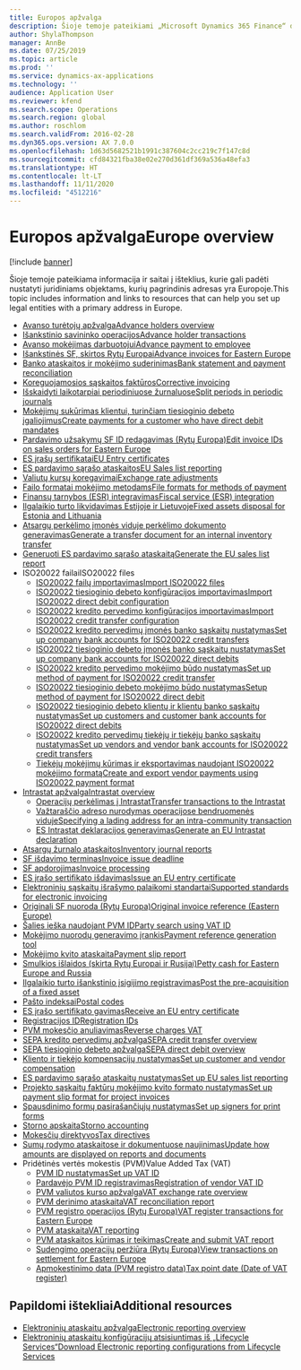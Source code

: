 ```yaml
---
title: Europos apžvalga
description: Šioje temoje pateikiami „Microsoft Dynamics 365 Finance“ dokumentų išteklių, skirtų Europai, saitai.
author: ShylaThompson
manager: AnnBe
ms.date: 07/25/2019
ms.topic: article
ms.prod: ''
ms.service: dynamics-ax-applications
ms.technology: ''
audience: Application User
ms.reviewer: kfend
ms.search.scope: Operations
ms.search.region: global
ms.author: roschlom
ms.search.validFrom: 2016-02-28
ms.dyn365.ops.version: AX 7.0.0
ms.openlocfilehash: 1d63d5682521b1991c387604c2cc219c7f147c8d
ms.sourcegitcommit: cfd84321fba38e02e270d361df369a536a48efa3
ms.translationtype: HT
ms.contentlocale: lt-LT
ms.lasthandoff: 11/11/2020
ms.locfileid: "4512216"
---
```

# <a name="europe-overview"></a><span data-ttu-id="5b4f9-103">Europos apžvalga</span><span class="sxs-lookup"><span data-stu-id="5b4f9-103">Europe overview</span></span>

[!include [banner](../includes/banner.md)]

<span data-ttu-id="5b4f9-104">Šioje temoje pateikiama informacija ir saitai į išteklius, kurie gali padėti nustatyti juridiniams objektams, kurių pagrindinis adresas yra Europoje.</span><span class="sxs-lookup"><span data-stu-id="5b4f9-104">This topic includes information and links to resources that can help you set up legal entities with a primary address in Europe.</span></span> 

- [<span data-ttu-id="5b4f9-105">Avanso turėtojų apžvalga</span><span class="sxs-lookup"><span data-stu-id="5b4f9-105">Advance holders overview</span></span>](emea-advance-holders.md)
 - [<span data-ttu-id="5b4f9-106">Išankstinio savininko operacijos</span><span class="sxs-lookup"><span data-stu-id="5b4f9-106">Advance holder transactions</span></span>](emea-advance-holders-transactions.md)
 - [<span data-ttu-id="5b4f9-107">Avanso mokėjimas darbuotojui</span><span class="sxs-lookup"><span data-stu-id="5b4f9-107">Advance payment to employee</span></span>](tasks/advance-payment-employee.md)
- [<span data-ttu-id="5b4f9-108">Išankstinės SF, skirtos Rytų Europai</span><span class="sxs-lookup"><span data-stu-id="5b4f9-108">Advance invoices for Eastern Europe</span></span>](emea-advance-invoice.md)
- [<span data-ttu-id="5b4f9-109">Banko ataskaitos ir mokėjimo suderinimas</span><span class="sxs-lookup"><span data-stu-id="5b4f9-109">Bank statement and payment reconciliation</span></span>](emea-bank-reconciliation.md)
- [<span data-ttu-id="5b4f9-110">Koreguojamosios sąskaitos faktūros</span><span class="sxs-lookup"><span data-stu-id="5b4f9-110">Corrective invoicing</span></span>](emea-corrective-invoice.md)
- [<span data-ttu-id="5b4f9-111">Išskaidyti laikotarpiai periodiniuose žurnaluose</span><span class="sxs-lookup"><span data-stu-id="5b4f9-111">Split periods in periodic journals</span></span>](emea-create-post-periodic-journals.md)
- [<span data-ttu-id="5b4f9-112">Mokėjimų sukūrimas klientui, turinčiam tiesioginio debeto įgaliojimus</span><span class="sxs-lookup"><span data-stu-id="5b4f9-112">Create payments for a customer who have direct debit mandates</span></span>](tasks/create-payments-customers-who-have-direct-debit-mandates.md)
- [<span data-ttu-id="5b4f9-113">Pardavimo užsakymų SF ID redagavimas (Rytų Europa)</span><span class="sxs-lookup"><span data-stu-id="5b4f9-113">Edit invoice IDs on sales orders for Eastern Europe</span></span>](emea-edit-invoice-id-sales-orders.md)
- [<span data-ttu-id="5b4f9-114">ES įrašų sertifikatai</span><span class="sxs-lookup"><span data-stu-id="5b4f9-114">EU Entry certificates</span></span>](emea-entry-certificates.md)
- [<span data-ttu-id="5b4f9-115">ES pardavimo sąrašo ataskaitos</span><span class="sxs-lookup"><span data-stu-id="5b4f9-115">EU Sales list reporting</span></span>](emea-eu-sales-list.md)
- [<span data-ttu-id="5b4f9-116">Valiutų kursų koregavimai</span><span class="sxs-lookup"><span data-stu-id="5b4f9-116">Exchange rate adjustments</span></span>](emea-exchange-rate-adjustments.md)
- [<span data-ttu-id="5b4f9-117">Failo formatai mokėjimo metodams</span><span class="sxs-lookup"><span data-stu-id="5b4f9-117">File formats for methods of payment</span></span>](emea-select-file-formats-for-the-method-of-payments.md)
- [<span data-ttu-id="5b4f9-118">Finansų tarnybos (ESR) integravimas</span><span class="sxs-lookup"><span data-stu-id="5b4f9-118">Fiscal service (ESR) integration</span></span>](emea-fiscal-service-integration.md)
- [<span data-ttu-id="5b4f9-119">Ilgalaikio turto likvidavimas Estijoje ir Lietuvoje</span><span class="sxs-lookup"><span data-stu-id="5b4f9-119">Fixed assets disposal for Estonia and Lithuania</span></span>](emea-credit-note-reverse-fixed-asset-sale.md)
- [<span data-ttu-id="5b4f9-120">Atsargų perkėlimo įmonės viduje perkėlimo dokumento generavimas</span><span class="sxs-lookup"><span data-stu-id="5b4f9-120">Generate a transfer document for an internal inventory transfer</span></span>](tasks/transfer-document-internal-inventory-transfer.md)
- [<span data-ttu-id="5b4f9-121">Generuoti ES pardavimo sąrašo ataskaitą</span><span class="sxs-lookup"><span data-stu-id="5b4f9-121">Generate the EU sales list report</span></span>](tasks/eur-00011-eu-sales-list-report.md)
- <span data-ttu-id="5b4f9-122">ISO20022 failai</span><span class="sxs-lookup"><span data-stu-id="5b4f9-122">ISO20022 files</span></span>
  - [<span data-ttu-id="5b4f9-123">ISO20022 failų importavimas</span><span class="sxs-lookup"><span data-stu-id="5b4f9-123">Import ISO20022 files</span></span>](emea-ISO20022-file-formats.md)
  - [<span data-ttu-id="5b4f9-124">ISO20022 tiesioginio debeto konfigūracijos importavimas</span><span class="sxs-lookup"><span data-stu-id="5b4f9-124">Import ISO20022 direct debit configuration</span></span>](tasks/import-iso20022-direct-debit-configuration.md)
  - [<span data-ttu-id="5b4f9-125">ISO20022 kredito pervedimo konfigūracijos importavimas</span><span class="sxs-lookup"><span data-stu-id="5b4f9-125">Import ISO20022 credit transfer configuration</span></span>](tasks/import-iso20022-credit-transfer-configuration.md)
  - [<span data-ttu-id="5b4f9-126">ISO20022 kredito pervedimų įmonės banko sąskaitų nustatymas</span><span class="sxs-lookup"><span data-stu-id="5b4f9-126">Set up company bank accounts for ISO20022 credit transfers</span></span>](tasks/set-up-company-bank-accounts-iso20022-credit-transfers.md)
  - [<span data-ttu-id="5b4f9-127">ISO20022 tiesioginio debeto įmonės banko sąskaitų nustatymas</span><span class="sxs-lookup"><span data-stu-id="5b4f9-127">Set up company bank accounts for ISO20022 direct debits</span></span>](tasks/set-up-company-bank-accounts-iso20022-direct-debits.md)
  - [<span data-ttu-id="5b4f9-128">ISO20022 kredito pervedimo mokėjimo būdo nustatymas</span><span class="sxs-lookup"><span data-stu-id="5b4f9-128">Set up method of payment for ISO20022 credit transfer</span></span>](tasks/set-up-method-payment-iso20022-credit-transfer.md)
  - [<span data-ttu-id="5b4f9-129">ISO20022 tiesioginio debeto mokėjimo būdo nustatymas</span><span class="sxs-lookup"><span data-stu-id="5b4f9-129">Setup method of payment for ISO20022 direct debit</span></span>](tasks/setup-method-payment-iso20022-direct-debit.md)
  - [<span data-ttu-id="5b4f9-130">ISO20022 tiesioginio debeto klientų ir klientų banko sąskaitų nustatymas</span><span class="sxs-lookup"><span data-stu-id="5b4f9-130">Set up customers and customer bank accounts for ISO20022 direct debits</span></span>](tasks/set-up-bank-accounts-iso20022-direct-debits.md)
  - [<span data-ttu-id="5b4f9-131">ISO20022 kredito pervedimų tiekėjų ir tiekėjų banko sąskaitų nustatymas</span><span class="sxs-lookup"><span data-stu-id="5b4f9-131">Set up vendors and vendor bank accounts for ISO20022 credit transfers</span></span>](tasks/set-up-vendor-iso20022-credit-transfers.md)
  - [<span data-ttu-id="5b4f9-132">Tiekėjų mokėjimų kūrimas ir eksportavimas naudojant ISO20022 mokėjimo formatą</span><span class="sxs-lookup"><span data-stu-id="5b4f9-132">Create and export vendor payments using ISO20022 payment format</span></span>](tasks/create-export-vendor-payments-iso20022-payment-format.md)
- [<span data-ttu-id="5b4f9-133">Intrastat apžvalga</span><span class="sxs-lookup"><span data-stu-id="5b4f9-133">Intrastat overview</span></span>](emea-intrastat.md)
  - [<span data-ttu-id="5b4f9-134">Operacijų perkėlimas į Intrastat</span><span class="sxs-lookup"><span data-stu-id="5b4f9-134">Transfer transactions to the Intrastat</span></span>](tasks/transfer-transactions-intrastat.md)
  - [<span data-ttu-id="5b4f9-135">Važtaraščio adreso nurodymas operacijose bendruomenės viduje</span><span class="sxs-lookup"><span data-stu-id="5b4f9-135">Specifying a lading address for an intra-community transaction</span></span>](tasks/eur-00002-specify-lading-address-intra-community.md)
  - [<span data-ttu-id="5b4f9-136">ES Intrastat deklaracijos generavimas</span><span class="sxs-lookup"><span data-stu-id="5b4f9-136">Generate an EU Intrastat declaration</span></span>](tasks/eur-00002-eu-intrastat-declaration.md)
- [<span data-ttu-id="5b4f9-137">Atsargų žurnalo ataskaitos</span><span class="sxs-lookup"><span data-stu-id="5b4f9-137">Inventory journal reports</span></span>](emea-set-up-report-inventory-journal-names.md)
- [<span data-ttu-id="5b4f9-138">SF išdavimo terminas</span><span class="sxs-lookup"><span data-stu-id="5b4f9-138">Invoice issue deadline</span></span>](emea-invoice-issue-deadline.md)
- [<span data-ttu-id="5b4f9-139">SF apdorojimas</span><span class="sxs-lookup"><span data-stu-id="5b4f9-139">Invoice processing</span></span>](emea-invoice-processing.md)
- [<span data-ttu-id="5b4f9-140">ES įrašo sertifikato išdavimas</span><span class="sxs-lookup"><span data-stu-id="5b4f9-140">Issue an EU entry certificate</span></span>](tasks/eur-00012-issue-eu-entry-certificate.md)
- [<span data-ttu-id="5b4f9-141">Elektroninių sąskaitų išrašymo palaikomi standartai</span><span class="sxs-lookup"><span data-stu-id="5b4f9-141">Supported standards for electronic invoicing</span></span>](emea-oioubl-standards-electronic-invoicing.md)
- [<span data-ttu-id="5b4f9-142">Originali SF nuoroda (Rytų Europa)</span><span class="sxs-lookup"><span data-stu-id="5b4f9-142">Original invoice reference (Eastern Europe)</span></span>](tasks/ee-00004-original-invoice-reference.md)
- [<span data-ttu-id="5b4f9-143">Šalies ieška naudojant PVM ID</span><span class="sxs-lookup"><span data-stu-id="5b4f9-143">Party search using VAT ID</span></span>](tasks/eur-00015-party-search-vat-id.md)
- [<span data-ttu-id="5b4f9-144">Mokėjimo nuorodų generavimo įrankis</span><span class="sxs-lookup"><span data-stu-id="5b4f9-144">Payment reference generation tool</span></span>](tasks/ee-00015-payment-reference-generation-tool.md)
- [<span data-ttu-id="5b4f9-145">Mokėjimo kvito ataskaita</span><span class="sxs-lookup"><span data-stu-id="5b4f9-145">Payment slip report</span></span>](emea-eur-payment-slip-report-giro.md)
- [<span data-ttu-id="5b4f9-146">Smulkios išlaidos (skirta Rytų Europai ir Rusijai)</span><span class="sxs-lookup"><span data-stu-id="5b4f9-146">Petty cash for Eastern Europe and Russia</span></span>](emea-petty-cash.md)
- [<span data-ttu-id="5b4f9-147">Ilgalaikio turto išankstinio įsigijimo registravimas</span><span class="sxs-lookup"><span data-stu-id="5b4f9-147">Post the pre-acquisition of a fixed asset</span></span>](emea-pre-acquisition-acquisition-fixed-asset.md)
- [<span data-ttu-id="5b4f9-148">Pašto indeksai</span><span class="sxs-lookup"><span data-stu-id="5b4f9-148">Postal codes</span></span>](emea-import-create-postal-codes-manually.md)
- [<span data-ttu-id="5b4f9-149">ES įrašo sertifikato gavimas</span><span class="sxs-lookup"><span data-stu-id="5b4f9-149">Receive an EU entry certificate</span></span>](tasks/eur-00012-receive-eu-entry-certificate.md)
- [<span data-ttu-id="5b4f9-150">Registracijos ID</span><span class="sxs-lookup"><span data-stu-id="5b4f9-150">Registration IDs</span></span>](emea-registration-ids.md)
- [<span data-ttu-id="5b4f9-151">PVM mokesčio anuliavimas</span><span class="sxs-lookup"><span data-stu-id="5b4f9-151">Reverse charges VAT</span></span>](emea-reverse-charge.md)
- [<span data-ttu-id="5b4f9-152">SEPA kredito pervedimų apžvalga</span><span class="sxs-lookup"><span data-stu-id="5b4f9-152">SEPA credit transfer overview</span></span>](../accounts-payable/sepa-credit-transfer.md)
- [<span data-ttu-id="5b4f9-153">SEPA tiesioginio debeto apžvalga</span><span class="sxs-lookup"><span data-stu-id="5b4f9-153">SEPA direct debit overview</span></span>](../accounts-receivable/sepa-direct-debit-overview.md)
- [<span data-ttu-id="5b4f9-154">Kliento ir tiekėjo kompensacijų nustatymas</span><span class="sxs-lookup"><span data-stu-id="5b4f9-154">Set up customer and vendor compensation</span></span>](emea-compensation-customer-vendor-transactions.md)
- [<span data-ttu-id="5b4f9-155">ES pardavimo sąrašo ataskaitų nustatymas</span><span class="sxs-lookup"><span data-stu-id="5b4f9-155">Set up EU sales list reporting</span></span>](tasks/eur-00011-eu-sales-list-reporting.md)
- [<span data-ttu-id="5b4f9-156">Projekto sąskaitų faktūrų mokėjimo kvito formato nustatymas</span><span class="sxs-lookup"><span data-stu-id="5b4f9-156">Set up payment slip format for project invoices</span></span>](tasks/set-up-payment-slip-format-project-invoices.md)
- [<span data-ttu-id="5b4f9-157">Spausdinimo formų pasirašančiųjų nustatymas</span><span class="sxs-lookup"><span data-stu-id="5b4f9-157">Set up signers for print forms</span></span>](emea-set-up-signers-for-printing-forms.md)
- [<span data-ttu-id="5b4f9-158">Storno apskaita</span><span class="sxs-lookup"><span data-stu-id="5b4f9-158">Storno accounting</span></span>](emea-storno.md)
- [<span data-ttu-id="5b4f9-159">Mokesčių direktyvos</span><span class="sxs-lookup"><span data-stu-id="5b4f9-159">Tax directives</span></span>](emea-tax-directives.md)
- [<span data-ttu-id="5b4f9-160">Sumų rodymo ataskaitose ir dokumentuose naujinimas</span><span class="sxs-lookup"><span data-stu-id="5b4f9-160">Update how amounts are displayed on reports and documents</span></span>](emea-amount-printing-forms.md)
- <span data-ttu-id="5b4f9-161">Pridėtinės vertės mokestis (PVM)</span><span class="sxs-lookup"><span data-stu-id="5b4f9-161">Value Added Tax (VAT)</span></span>
  - [<span data-ttu-id="5b4f9-162">PVM ID nustatymas</span><span class="sxs-lookup"><span data-stu-id="5b4f9-162">Set up VAT ID</span></span>](tasks/eur-00015-vat-id.md)
  - [<span data-ttu-id="5b4f9-163">Pardavėjo PVM ID registravimas</span><span class="sxs-lookup"><span data-stu-id="5b4f9-163">Registration of vendor VAT ID</span></span>](tasks/eur-00015-registration-vendor-vat-id.md)
  - [<span data-ttu-id="5b4f9-164">PVM valiutos kurso apžvalga</span><span class="sxs-lookup"><span data-stu-id="5b4f9-164">VAT exchange rate overview</span></span>](emea-vat-exchange-rate.md)
  - [<span data-ttu-id="5b4f9-165">PVM derinimo ataskaita</span><span class="sxs-lookup"><span data-stu-id="5b4f9-165">VAT reconciliation report</span></span>](tasks/eur-00018-vat-reconciliation-report.md)
  - [<span data-ttu-id="5b4f9-166">PVM registro operacijos (Rytų Europa)</span><span class="sxs-lookup"><span data-stu-id="5b4f9-166">VAT register transactions for Eastern Europe</span></span>](emea-vat-register-transactions.md)
  - [<span data-ttu-id="5b4f9-167">PVM ataskaita</span><span class="sxs-lookup"><span data-stu-id="5b4f9-167">VAT reporting</span></span>](emea-vat-reporting.md)
  - [<span data-ttu-id="5b4f9-168">PVM ataskaitos kūrimas ir teikimas</span><span class="sxs-lookup"><span data-stu-id="5b4f9-168">Create and submit VAT report</span></span>](tasks/create-submit-vat-report.md)
  - [<span data-ttu-id="5b4f9-169">Sudengimo operacijų peržiūra (Rytų Europa)</span><span class="sxs-lookup"><span data-stu-id="5b4f9-169">View transactions on settlement for Eastern Europe</span></span>](emea-transactions-settlement-form.md)
  - [<span data-ttu-id="5b4f9-170">Apmokestinimo data (PVM registro data)</span><span class="sxs-lookup"><span data-stu-id="5b4f9-170">Tax point date (Date of VAT register)</span></span>](emea-tax-point-date.md)

## <a name="additional-resources"></a><span data-ttu-id="5b4f9-171">Papildomi ištekliai</span><span class="sxs-lookup"><span data-stu-id="5b4f9-171">Additional resources</span></span>

- [<span data-ttu-id="5b4f9-172">Elektroninių ataskaitų apžvalga</span><span class="sxs-lookup"><span data-stu-id="5b4f9-172">Electronic reporting overview</span></span>](../../dev-itpro/analytics/general-electronic-reporting.md)
- [<span data-ttu-id="5b4f9-173">Elektroninių ataskaitų konfigūracijų atsisiuntimas iš „Lifecycle Services“</span><span class="sxs-lookup"><span data-stu-id="5b4f9-173">Download Electronic reporting configurations from Lifecycle Services</span></span>](../../dev-itpro/analytics/download-electronic-reporting-configuration-lcs.md)
